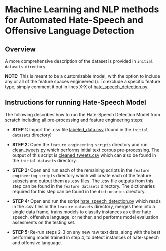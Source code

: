 # Machine Learning and NLP methods for Automated Hate-Speech and Offensive Language Detection

## Overview ##

A more comprehensive description of the dataset is provided in `initial datasets directory`.


__NOTE:__ This is meant to be a customizable model, with the option to include any or all of the feature spaces engineered (). To exclude a specific feature type, simply comment it out in lines X-X of [hate_speech_detection.py](https://github.com/tpawelski/hate-speech-detection/blob/master/hate_speech_detection.py).

## Instructions for running Hate-Speech Model ##

The following describes how to run the Hate-Speech Detection Model from scratch including all pre-processing and feature engineering steps:

- __STEP 1:__ Import the .csv file [labeled_data.csv](https://github.com/tpawelski/hate-speech-detection/blob/master/initial%20datasets/labeled_data.csv) (found in the `initial datasets` directory)

- __STEP 2:__  Open the `feature engineering scripts` directory and run [clean_tweets.py](https://github.com/tpawelski/hate-speech-detection/blob/master/feature%20engineering%20scripts/clean_tweets.py) which performs initial text corpus pre-processing. The output of this script is [cleaned_tweets.csv](https://github.com/tpawelski/hate-speech-detection/blob/master/initial%20datasets/cleaned_tweets.csv) which can also be found in the `initial datasets` directory.

- __STEP 3:__  Open and run each of the remaining scripts in the `feature engineering scripts` directory  which will create each of the feature subsets and output them as .csv files. The .csv file outputs from this step can be found in the `feature datasets` directory. The dictionaries required for this step can be found in the `dictionaries` directory. 

- __STEP 4:__ Open and run the script [hate_speech_detection.py](https://github.com/tpawelski/hate-speech-detection/blob/master/hate_speech_detection.py) which reads in the .csv files in the `feature datasets` directory, merges them into a single data frame, trains models to classify instances as either hate speech, offensive language, or neither, and performs model evaluation assesments on the testing set. 

- __STEP 5:__ Re-run steps 2-3 on any new raw text data, along with the best performing model trained in step 4, to detect instances of hate-speech and offensive language. 

